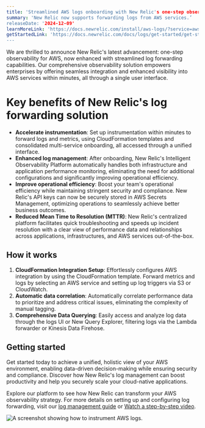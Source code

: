 ```yaml
---
title: 'Streamlined AWS logs onboarding with New Relic's one-step observability’
summary: 'New Relic now supports forwarding logs from AWS services.’
releaseDate: '2024-12-09'
learnMoreLink: 'https://docs.newrelic.com/install/aws-logs/?service=aws_services'
getStartedLink: 'https://docs.newrelic.com/docs/logs/get-started/get-started-log-management/’
---
```

We are thrilled to announce New Relic's latest advancement: one-step observability for AWS, now enhanced with streamlined log forwarding capabilities. Our comprehensive observability solution empowers enterprises by offering seamless integration and enhanced visibility into AWS services within minutes, all through a single user interface.

# Key benefits of New Relic's log forwarding solution


- **Accelerate instrumentation**: Set up instrumentation within minutes to forward logs and metrics, using CloudFormation templates and consolidated multi-service onboarding, all accessed through a unified interface.
- **Enhanced log management**: After onboarding, New Relic's Intelligent Observability Platform automatically handles both infrastructure and application performance monitoring, eliminating the need for additional configurations and significantly improving operational efficiency.
- **Improve operational efficiency**: Boost your team's operational efficiency while maintaining stringent security and compliance. New Relic's API keys can now be securely stored in AWS Secrets Management, optimizing operations to seamlessly achieve better business outcomes.
- **Reduced Mean Time to Resolution (MTTR)**: New Relic's centralized platform facilitates quick troubleshooting and speeds up incident resolution with a clear view of performance data and relationships across applications, infrastructures, and AWS services out-of-the-box.

## How it works
1. **CloudFormation Integration Setup**: Effortlessly configures AWS integration by using the CloudFormation template. Forward metrics and logs by selecting an AWS service and setting up log triggers via S3 or CloudWatch.
2. **Automatic data correlation**: Automatically correlate performance data to prioritize and address critical issues, eliminating the complexity of manual tagging.
3. **Comprehensive Data Querying**: Easily access and analyze log data through the logs UI or New Query Explorer, filtering logs via the Lambda forwarder or Kinesis Data Firehose.

## Getting started

Get started today to achieve a unified, holistic view of your AWS environment, enabling data-driven decision-making while ensuring security and compliance. Discover how New Relic's log management can boost productivity and help you securely scale your cloud-native applications.

Explore our platform to see how New Relic can transform your AWS observability strategy. For more details on setting up and configuring log forwarding, visit our [log management guide](https://docs.newrelic.com/install/aws-logs/?service=aws_services) or [Watch a step-by-step video](https://www.youtube.com/watch?v=pIc1FhI4S4Q).


![A screenshot showing how to instrument AWS logs.](/images/AWS1.webp 'Instrument_AWS_logs')

